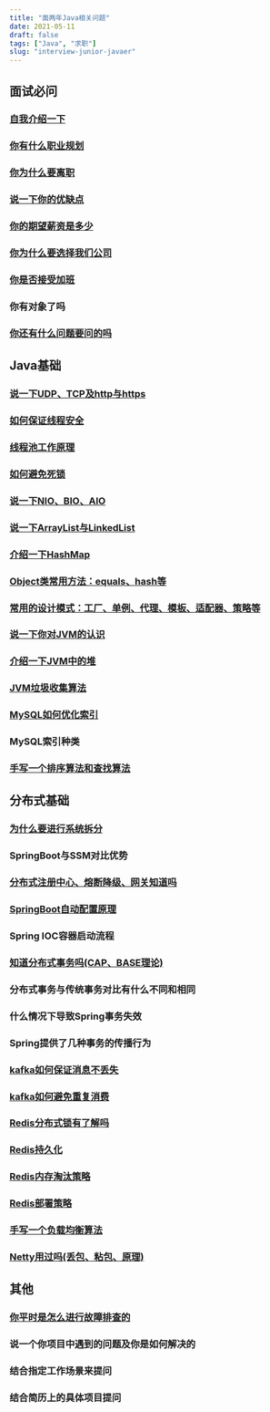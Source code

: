 ```yaml
---
title: "面两年Java相关问题"
date: 2021-05-11
draft: false
tags: ["Java", "求职"]
slug: "interview-junior-javaer"
---
```


## 面试必问
### [自我介绍一下](/iblog/posts/resume/interview-questions-and-answers/#自我介绍)
### [你有什么职业规划](/iblog/posts/resume/interview-questions-and-answers/#你的职业规划是什么)
### [你为什么要离职](/iblog/posts/resume/interview-questions-and-answers/#你从上一家公司离职的原因)
### [说一下你的优缺点](/iblog/posts/resume/interview-questions-and-answers/#优缺点)
### [你的期望薪资是多少](/iblog/posts/resume/interview-questions-and-answers/#面试如何谈薪资httpswwwbilibilicomvideobv1ou411f7r4)
### [你为什么要选择我们公司](/iblog/posts/resume/interview-questions-and-answers/#你为什么要选择我们公司)
### [你是否接受加班](/iblog/posts/resume/interview-questions-and-answers/#你能否接受加班)
### 你有对象了吗
### [你还有什么问题要问的吗](/iblog/posts/resume/interview-questions-and-answers/#你还有什么想问的吗)


## Java基础
### [说一下UDP、TCP及http与https](/iblog/posts/essays/net-program-java/)
### [如何保证线程安全](/iblog/posts/rookie/rookie-multi-thread/#线程安全)
### [线程池工作原理](/iblog/posts/rookie/rookie-multi-thread/#线程池)
### [如何避免死锁](/iblog/posts/rookie/rookie-multi-thread/#死锁)
### [说一下NIO、BIO、AIO](/iblog/posts/rookie/rookie-io/#io模型)
### [说一下ArrayList与LinkedList](/iblog/posts/rookie/rookie-java-container/#arraylist)
### [介绍一下HashMap](/iblog/posts/essays/java-hashmap/)
### [Object类常用方法：equals、hash等](/iblog/posts/rookie/rookie-objectclass-methods/)
### [常用的设计模式：工厂、单例、代理、模板、适配器、策略等](/iblog/posts/rookie/rookie-object-oriented/#设计模式)
### [说一下你对JVM的认识](/iblog/posts/jvm/jvm-start/#jvm整体结构)
### [介绍一下JVM中的堆](/iblog/posts/jvm/jvm-heap/#堆)
### [JVM垃圾收集算法](/iblog/posts/jvm/java-garbage-collection/#垃圾回收相关算法思想)
### [MySQL如何优化索引](/iblog/posts/essays/sql-select-fast/#mysqlsql优化)
### MySQL索引种类
### [手写一个排序算法和查找算法](/iblog/posts/essays/data-structures-algorithms/#排序算法)


## 分布式基础
### [为什么要进行系统拆分](/iblog/posts/essays/java-small-service/#为什么要使用微服务)
### SpringBoot与SSM对比优势
### [分布式注册中心、熔断降级、网关知道吗](/iblog/posts/essays/java-small-service/)
### [SpringBoot自动配置原理](/iblog/posts/spring/java-springboot/#springbootapplication原理)
### Spring IOC容器启动流程
### [知道分布式事务吗(CAP、BASE理论)](/iblog/posts/essays/java-transaction/)
### 分布式事务与传统事务对比有什么不同和相同
### 什么情况下导致Spring事务失效
### Spring提供了几种事务的传播行为
### [kafka如何保证消息不丢失](/iblog/posts/essays/java-mq/#生产者数据可靠性保证)
### [kafka如何避免重复消费](/iblog/posts/essays/java-mq/#消费者消费数据问题)
### [Redis分布式锁有了解吗](/iblog/posts/essays/java-redis/#redis分布式锁)
### [Redis持久化](/iblog/posts/essays/java-redis/#redis持久化)
### [Redis内存淘汰策略](/iblog/posts/essays/java-redis/#redis内存淘汰策略)
### [Redis部署策略](/iblog/posts/essays/java-redis/#redis部署策略)
### [手写一个负载均衡算法](/iblog/posts/essays/java-small-service/#服务负载)
### [Netty用过吗(丢包、粘包、原理)](/iblog/posts/rookie/rookie-io/#nettyhttpsdongzlgithubionetty-handbook)


## 其他
### [你平时是怎么进行故障排查的](/iblog/posts/essays/eye-beam/#常见故障排查)
### 说一个你项目中遇到的问题及你是如何解决的
### 结合指定工作场景来提问
### 结合简历上的具体项目提问


